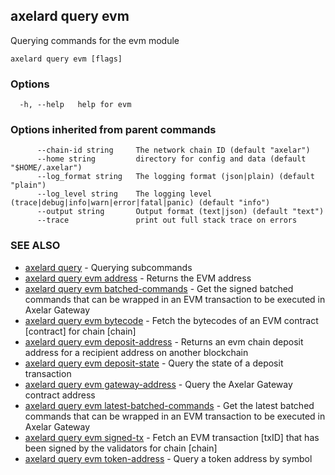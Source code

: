 ## axelard query evm

Querying commands for the evm module

```
axelard query evm [flags]
```

### Options

```
  -h, --help   help for evm
```

### Options inherited from parent commands

```
      --chain-id string     The network chain ID (default "axelar")
      --home string         directory for config and data (default "$HOME/.axelar")
      --log_format string   The logging format (json|plain) (default "plain")
      --log_level string    The logging level (trace|debug|info|warn|error|fatal|panic) (default "info")
      --output string       Output format (text|json) (default "text")
      --trace               print out full stack trace on errors
```

### SEE ALSO

- [axelard query](axelard_query.md)	 - Querying subcommands
- [axelard query evm address](axelard_query_evm_address.md)	 - Returns the EVM address
- [axelard query evm batched-commands](axelard_query_evm_batched-commands.md)	 - Get the signed batched commands that can be wrapped in an EVM transaction to be executed in Axelar Gateway
- [axelard query evm bytecode](axelard_query_evm_bytecode.md)	 - Fetch the bytecodes of an EVM contract \[contract\] for chain \[chain\]
- [axelard query evm deposit-address](axelard_query_evm_deposit-address.md)	 - Returns an evm chain deposit address for a recipient address on another blockchain
- [axelard query evm deposit-state](axelard_query_evm_deposit-state.md)	 - Query the state of a deposit transaction
- [axelard query evm gateway-address](axelard_query_evm_gateway-address.md)	 - Query the Axelar Gateway contract address
- [axelard query evm latest-batched-commands](axelard_query_evm_latest-batched-commands.md)	 - Get the latest batched commands that can be wrapped in an EVM transaction to be executed in Axelar Gateway
- [axelard query evm signed-tx](axelard_query_evm_signed-tx.md)	 - Fetch an EVM transaction \[txID\] that has been signed by the validators for chain \[chain\]
- [axelard query evm token-address](axelard_query_evm_token-address.md)	 - Query a token address by symbol
